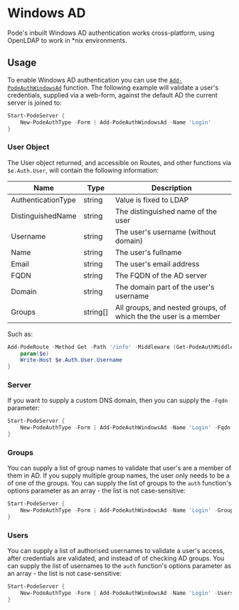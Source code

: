 # Windows AD

Pode's inbuilt Windows AD authentication works cross-platform, using OpenLDAP to work in *nix environments.

## Usage

To enable Windows AD authentication you can use the [`Add-PodeAuthWindowsAd`](../../../../Functions/Authentication/Add-PodeAuthWindowsAd) function. The following example will validate a user's credentials, supplied via a web-form, against the default AD the current server is joined to:

```powershell
Start-PodeServer {
    New-PodeAuthType -Form | Add-PodeAuthWindowsAd -Name 'Login'
}
```

### User Object

The User object returned, and accessible on Routes, and other functions via `$e.Auth.User`, will contain the following information:

| Name | Type | Description |
| ---- | ---- | ----------- |
| AuthenticationType | string | Value is fixed to LDAP |
| DistinguishedName | string | The distinguished name of the user |
| Username | string | The user's username (without domain) |
| Name | string | The user's fullname |
| Email | string | The user's email address |
| FQDN | string | The FQDN of the AD server |
| Domain | string | The domain part of the user's username |
| Groups | string[] | All groups, and nested groups, of which the the user is a member |

Such as:

```powershell
Add-PodeRoute -Method Get -Path '/info' -Middleware (Get-PodeAuthMiddleware -Name 'Login') -ScriptBlock {
    param($e)
    Write-Host $e.Auth.User.Username
}
```

### Server

If you want to supply a custom DNS domain, then you can supply the `-Fqdn` parameter:

```powershell
Start-PodeServer {
    New-PodeAuthType -Form | Add-PodeAuthWindowsAd -Name 'Login' -Fqdn 'test.example.com'
}
```

### Groups

You can supply a list of group names to validate that user's are a member of them in AD. If you supply multiple group names, the user only needs to be a of one of the groups. You can supply the list of groups to the `auth` function's options parameter as an array - the list is not case-sensitive:

```powershell
Start-PodeServer {
    New-PodeAuthType -Form | Add-PodeAuthWindowsAd -Name 'Login' -Groups @('admins', 'devops')
}
```

### Users

You can supply a list of authorised usernames to validate a user's access, after credentials are validated, and instead of of checking AD groups. You can supply the list of usernames to the `auth` function's options parameter as an array - the list is not case-sensitive:

```powershell
Start-PodeServer {
    New-PodeAuthType -Form | Add-PodeAuthWindowsAd -Name 'Login' -Users @('jsnow', 'rsanchez')
}
```
